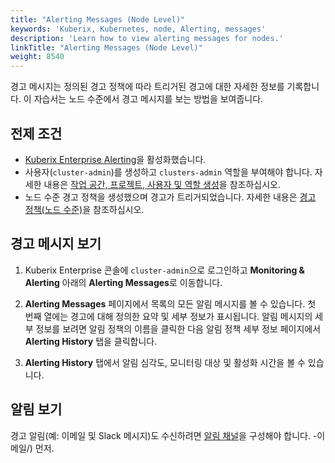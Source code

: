```yaml
---
title: "Alerting Messages (Node Level)"
keywords: 'Kuberix, Kubernetes, node, Alerting, messages'
description: 'Learn how to view alerting messages for nodes.'
linkTitle: "Alerting Messages (Node Level)"
weight: 8540
---
```


경고 메시지는 정의된 경고 정책에 따라 트리거된 경고에 대한 자세한 정보를 기록합니다. 이 자습서는 노드 수준에서 경고 메시지를 보는 방법을 보여줍니다.

## 전제 조건

- [Kuberix Enterprise Alerting](../../../pluggable-components/alerting/)을 활성화했습니다.
- 사용자(`cluster-admin`)를 생성하고 `clusters-admin` 역할을 부여해야 합니다. 자세한 내용은 [작업 공간, 프로젝트, 사용자 및 역할 생성](../../../quick-start/create-workspace-and-project/#step-4-create-a-role)을 참조하십시오.
- 노드 수준 경고 정책을 생성했으며 경고가 트리거되었습니다. 자세한 내용은 [경고 정책(노드 수준)](../alerting-policy/)을 참조하십시오.

## 경고 메시지 보기

1. Kuberix Enterprise 콘솔에 `cluster-admin`으로 로그인하고 **Monitoring & Alerting** 아래의 **Alerting Messages**로 이동합니다.

2. **Alerting Messages** 페이지에서 목록의 모든 알림 메시지를 볼 수 있습니다. 첫 번째 열에는 경고에 대해 정의한 요약 및 세부 정보가 표시됩니다. 알림 메시지의 세부 정보를 보려면 알림 정책의 이름을 클릭한 다음 알림 정책 세부 정보 페이지에서 **Alerting History** 탭을 클릭합니다.

3. **Alerting History** 탭에서 알림 심각도, 모니터링 대상 및 활성화 시간을 볼 수 있습니다.

## 알림 보기

경고 알림(예: 이메일 및 Slack 메시지)도 수신하려면 [알림 채널](../../../cluster-administration/platform-settings/notification-management/configure)을 구성해야 합니다. -이메일/) 먼저.

